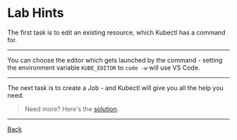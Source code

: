 # Lab Hints

The first task is to edit an existing resource, which Kubectl has a command for.

___
You can choose the editor which gets launched by the command - setting the environment variable `KUBE_EDITOR` to `code -w` will use VS Code.
___

The next task is to create a Job - and Kubectl will give you all the help you need.

> Need more? Here's the [solution](solution.md).

---

[Back](./)